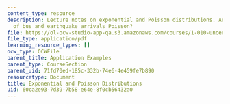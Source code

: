 ```yaml
---
content_type: resource
description: Lecture notes on exponential and Poisson distributions. Are the sequences
  of bus and earthquake arrivals Poisson?
file: https://ol-ocw-studio-app-qa.s3.amazonaws.com/courses/1-010-uncertainty-in-engineering-fall-2008/60ca2e937d397b58e64e8f0cb56432a0_app_06.pdf
file_type: application/pdf
learning_resource_types: []
ocw_type: OCWFile
parent_title: Application Examples
parent_type: CourseSection
parent_uid: 71fd70ed-185c-332b-74e6-4e459fe7b890
resourcetype: Document
title: Exponential and Poisson Distributions
uid: 60ca2e93-7d39-7b58-e64e-8f0cb56432a0
---
```

